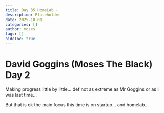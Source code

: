 ```yaml
---
title: Day 35 HomeLab - 
description: Placeholder
date: 2025-10-01
categories: []
author: moses
tags: []
hideToc: true
---
```


# David Goggins (Moses The Black) Day 2

Making progress little by little... def not as extreme as Mr Goggins or as I was last time...

But that is ok the main focus this time is on startup... and homelab...

